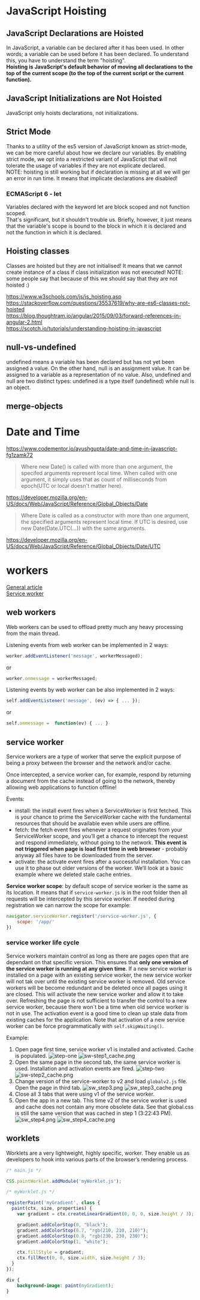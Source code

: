# JavaScript Hoisting

## JavaScript Declarations are Hoisted
In JavaScript, a variable can be declared after it has been used. In other words; a variable can be used before it has been declared.
To understand this, you have to understand the term "hoisting".   
__Hoisting is JavaScript's default behavior of moving all declarations to the top of the current scope (to the top of the current script or the current function).__

## JavaScript Initializations are Not Hoisted
JavaScript only hoists declarations, not initializations.

## Strict Mode
Thanks to a utility of the es5 version of JavaScript known as strict-mode, we can be more careful about how we declare our variables.
By enabling strict mode, we opt into a restricted variant of JavaScript that will not tolerate the usage of variables if they are not explicate declared.      
NOTE: hoisting is still working but if declaration is missing at all we will ger an error in run time. It means that
implicate declarations are disabled!

### ECMAScript 6 - let
Variables declared with the keyword let are block scoped and not function scoped.   
That's significant, but it shouldn't trouble us.   Briefly, however, it just means that the variable's scope is bound to the block in which it is declared and not the function in which it is declared.   
      
## Hoisting classes
Classes are hoisted but they are not initialised! It means that we cannot create instance of a class if class initialization was not executed!
NOTE: some people say that because of this we should say that they are not hoisted :)

https://www.w3schools.com/js/js_hoisting.asp   
https://stackoverflow.com/questions/35537619/why-are-es6-classes-not-hoisted    
https://blog.thoughtram.io/angular/2015/09/03/forward-references-in-angular-2.html     
https://scotch.io/tutorials/understanding-hoisting-in-javascript   

## null-vs-undefined
undefined means a variable has been declared but has not yet been assigned a value.
On the other hand, null is an assignment value. It can be assigned to a variable as a representation of no value.
Also, undefined and null are two distinct types: undefined is a type itself (undefined) while null is an object.

## merge-objects

# Date and Time
https://www.codementor.io/ayushgupta/date-and-time-in-javascript-fg1zamk72

> Where new Date() is called with more than one argument, the specifed arguments represent local time. When called with one argument, it simply uses that as count of milliseconds from epoch(UTC or local doesn't matter here).

https://developer.mozilla.org/en-US/docs/Web/JavaScript/Reference/Global_Objects/Date

> Where Date is called as a constructor with more than one argument, the specified arguments represent local time. If UTC is desired, use new Date(Date.UTC(...)) with the same arguments.

https://developer.mozilla.org/en-US/docs/Web/JavaScript/Reference/Global_Objects/Date/UTC

# workers

[General article](https://bitsofco.de/web-workers-vs-service-workers-vs-worklets/)   
[Service worker](https://css-tricks.com/serviceworker-for-offline/)

## web workers
Web workers can be used to offload pretty much any heavy processing from the main thread.

Listening events from web worker can be implemented in 2 ways:
```js
worker.addEventListener('message', workerMessaged);
```
or
```js
worker.onmessage = workerMessaged;
```
Listening events by web worker can be also implemented in 2 ways:
```js
self.addEventListener('message', (ev) => { ... });
```
or
```js
self.onmessage =  function(ev) { ... }
```

## service worker
Service workers are a type of worker that serve the explicit purpose of being a proxy between the browser and the network and/or cache.   

Once intercepted, a service worker can, for example, respond by returning a document from the cache instead of going to the network, thereby allowing web applications to function offline!

Events:
* install: the install event fires when a ServiceWorker is first fetched. This is your chance to prime the ServiceWorker cache with the fundamental resources that should be available even while users are offline.
* fetch: the fetch event fires whenever a request originates from your ServiceWorker scope, and you’ll get a chance to intercept the request and respond immediately, without going to the network. **This event is not triggered when page is load first time in web browser** - probably anyway all files have to be downloaded from the server.
* activate: the activate event fires after a successful installation. You can use it to phase out older versions of the worker. We’ll look at a basic example where we deleted stale cache entries.
  
**Service worker scope**: by default scope of service worker is the same as its location. It means that if ```service-worker.js``` is in the root folder then all requests will be intercepted by this service worker. If needed during registration we can narrow the scope for example:
```js
navigator.serviceWorker.register('/service-worker.js', {
    scope: '/app/'
})
```
### service worker life cycle

Service workers maintain control as long as there are pages open that are dependant on that specific version. This ensures that **only one version of the service worker is running at any given time**. If a new service worker is installed on a page with an existing service worker, the new service worker will not tak over until the existing service worker is removed. Old service workers will be become redundant and be deleted once all pages using it are closed. This will activate the new service worker and allow it to take over. Refreshing the page is not sufficient to transfer the control to a new service worker, because there won`t be a time when old service worker is not in use. The activation event is a good time to clean up stale data from existing caches for the application. Note that activation of a new service worker can be force programmatically with ```self.skipWaiting()```.

Example:

1. Open page first time, service worker v1 is installed and activated. Cache is populated.
   ![step-one](./images/sw_step1.png)
   ![sw-step1_cache.png](./images/sw_step1_cache.png)
2. Open the same page in the second tab, the same service worker is used. Installation and  activation events are fired.
   ![step-two](./images/sw_step2.png)
   ![sw-step2_cache.png](./images/sw_step2_cache.png)
3. Change version of the service-worker to v2 and load ```globalv2.js``` file. Open the page in third tab.
   ![sw_step3.png](./images/sw_step3.png)
   ![sw_step3_cache.png](./images/sw_step3_cache.png)
4. Close all 3 tabs that were using v1 of the service worker.
5. Open the app in a new tab. This time v2 of the service worker is used and cache does not contain any more obsolete data. See that global.css is still the same version that was cached in step 1 (3:22:43 PM).
   ![sw_step4.png](./images/sw_step4.png)
   ![sw_step4_cache.png](./images/sw_step4_cache.png)

## worklets

Worklets are a very lightweight, highly specific, worker. They enable us as developers to hook into various parts of the browser’s rendering process.

```js
/* main.js */

CSS.paintWorklet.addModule('myWorklet.js');
```

```js
/* myWorklet.js */

registerPaint('myGradient', class {
  paint(ctx, size, properties) {
    var gradient = ctx.createLinearGradient(0, 0, 0, size.height / 3);

    gradient.addColorStop(0, "black");
    gradient.addColorStop(0.7, "rgb(210, 210, 210)");
    gradient.addColorStop(0.8, "rgb(230, 230, 230)");
    gradient.addColorStop(1, "white");

    ctx.fillStyle = gradient;
    ctx.fillRect(0, 0, size.width, size.height / 3);
  }
});
```

```css
div {
    background-image: paint(myGradient);
}
```